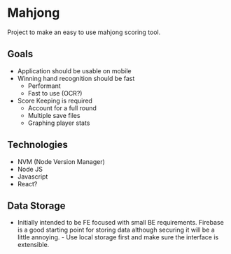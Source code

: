 # Mahjong

Project to make an easy to use mahjong scoring tool.

## Goals

-   Application should be usable on mobile
-   Winning hand recognition should be fast
    -   Performant
    -   Fast to use (OCR?)
-   Score Keeping is required
    -   Account for a full round
    -   Multiple save files
    -   Graphing player stats

## Technologies

-   NVM (Node Version Manager)
-   Node JS
-   Javascript
-   React?

## Data Storage

-   Initially intended to be FE focused with small BE requirements. Firebase is a good starting point
    for storing data although securing it will be a little annoying. - Use local storage first and make sure the interface is extensible.
